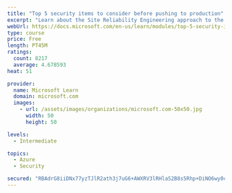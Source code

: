 ```yaml
---
title: "Top 5 security items to consider before pushing to production"
excerpt: "Learn about the Site Reliability Engineering approach to the challenge of assuring reliability and gain a better understanding of why it matters."
webUrl: https://docs.microsoft.com/en-us/learn/modules/top-5-security-items-to-consider/
type: course
price: Free
length: PT45M
ratings:
  count: 8217
  average: 4.678593
heat: 51

provider:
  name: Microsoft Learn
  domain: microsoft.com
  images:
    - url: /assets/images/organizations/microsoft.com-50x50.jpg
      width: 50
      height: 50

levels:
  - Intermediate

topics:
  - Azure
  - Security

secured: "RBAdrG8iiDNx77yzTJlR2ath3j7uG6+AWXRV3lRHlaS2B8s5Rhp+DiNO6wy0cY+DY0NmlwHvz7Wta8hm1othyo5fikJ2x4qswrJWbJC9TO1nQEc6A/Jou2KbYuVggFVpEq9yAsSfFTKptXqcp5zMebN5qqyBoZKRN3f5yRKtQ2/7a2lOR4PKIYncJixeVkQTMEdNnAhUgxWQM7tTs7PpkB9+5Wo73+PyoVoXzVk0arExZ+FUSoI4njhkqiJhIu+J6D3TFmZCE1AL2PfVOb6Os1E/EsqShWGlSmVIa4dlA3ieimpXhfszlc3vfq/3ZgLmlPrRrvE4Xzo0sEIJA/seJ85AHEhqwnAxf0XSdjDO2Ufg7T76rGTJMkMgnqg5AOHLU+vHXAeGSk83BPQz/k/kHRSY7jCtnvKFMkTFDY1KESo=;TOu6YU+L7vVjy7g6Ag/ijA=="
---
```


